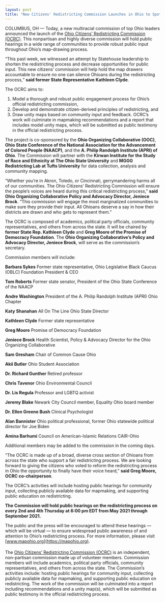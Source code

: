 ```yaml
---
layout: post
title: "New Citizens' Redistricting Commission Launches in Ohio to Spotlight Community Needs"
---
```



COLUMBUS, OH — Today, a new multiracial commission of top Ohio leaders announced the launch of the [Ohio Citizens’ Redistricting Commission (OCRC)](https://innovationohio.us1.list-manage.com/track/click?u=497bb7b313a47c61ce456abfb&id=1f7fd8ffd3&e=7f88134cae). This nonpartisan and highly diverse commission will hold public hearings in a wide range of communities to provide robust public input throughout Ohio’s map-drawing process. 

“This past week, we witnessed an attempt by Statehouse leadership to shorten the redistricting process and decrease opportunities for public input. This new citizens’ commission will help hold the map drawers accountable to ensure no one can silence Ohioans during the redistricting process,“  **said former State Representative Kathleen Clyde**.

The OCRC aims to: 
1. Model a thorough and robust public engagement process for Ohio’s official redistricting commission, 
2. Develop and demonstrate citizen-derived principles of redistricting, and 
3. Draw unity maps based on community input and feedback. OCRC’s work will culminate in mapmaking recommendations and a report that includes model unity maps, which will be submitted as public testimony in the official redistricting process. 

The project is co-sponsored by the **Ohio Organizing Collaborative (OOC)**, **Ohio State Conference of the National Association for the Advancement of Colored People (NAACP)**, and the **A. Philip Randolph Institute (APRI) of Ohio**. The Commission will partner with the **Kirwan Institute for the Study of Race and Ethnicity at The Ohio State University** and **MGGG Redistricting Lab at Tufts University** for data collection, analysis and community mapping.

“Whether you’re in Akron, Toledo, or Cincinnati, gerrymandering harms all of our communities. The Ohio Citizens’ Redistricting Commission will ensure the people’s voices are heard during this critical redistricting process,” **said Ohio Organizing Collaborative Policy and Advocacy Director, Jeniece Brock**. “This commission will engage the most marginalized communities to make sure they provide their input. All Ohioans deserve a say in how their districts are drawn and who gets to represent them.”

The OCRC is composed of academics, political party officials, community representatives, and others from across the state. It will be chaired by **former State Rep. Kathleen Clyde** and **Greg Moore of the Promise of Democracy Foundation**. The **Ohio Organizing Collaborative’s Policy and Advocacy Director, Jeniece Brock**, will serve as the commission’s secretary. 

Commission members will include:


**Barbara Sykes** Former state representative, Ohio Legislative Black Caucus (OBLC) Foundation President & CEO

**Tom Roberts** Former state senator, President of the Ohio State Conference of the NAACP

**Andre Washington** President of the A. Philip Randolph Institute (APRI) Ohio Chapter

**Katy Shanahan** All On The Line Ohio State Director 

**Kathleen Clyde** Former state representative

**Greg Moore** Promise of Democracy Foundation  

**Jeniece Brock** Health Scientist, Policy & Advocacy Director for the Ohio Organizing Collaborative 

**Sam Gresham** Chair of Common Cause Ohio

**Akii Butler** Ohio Student Association

**Dr. Richard Gunther** Retired professor

**Chris Tavenor** Ohio Environmental Council

**Dr. Lis Regula** Professor and LGBTQ activist

**Jeremy Blake** Newark City Council member, Equality Ohio board member

**Dr. Ellen Greene Bush** Clinical Psychologist

**Alan Bannister** Ohio political professional, former Ohio statewide political director for Joe Biden

**Amina Barhumi** Council on American-Islamic Relations CAIR-Ohio

Additional members may be added to the commission in the coming days.

“The OCRC is made up of a broad, diverse cross section of Ohioans from across the state who support a fair redistricting process. We are looking forward to giving the citizens who voted to reform the redistricting process in Ohio the opportunity to finally have their voice heard,” **said Greg Moore, OCRC co-chairperson**.  

The OCRC’s activities will include hosting public hearings for community input, collecting publicly available data for mapmaking, and supporting public education on redistricting. 

**The Commission will hold public hearings on the redistricting process on every 2nd and 4th Thursday at 6:00 pm EDT from May 2021 through September 2021.**

The public and the press will be encouraged to attend these hearings — which will be virtual — to ensure widespread public awareness of and attention to Ohio’s redistricting process. For more information, please visit [www.mapohio.org](https://mapohio.org). 

####

The [Ohio Citizens’ Redistricting Commission (OCRC)](https://innovationohio.us1.list-manage.com/track/click?u=497bb7b313a47c61ce456abfb&id=316a9f42d5&e=7f88134cae) is an independent, non-partisan commission made up of volunteer members. Commission members will include academics, political party officials, community representatives, and others from across the state. The Commission’s activities include: hosting public hearings for community input, collecting publicly available data for mapmaking, and supporting public education on redistricting. The work of the commission will be culminated into a report including recommendations and a unity map(s), which will be submitted as public testimony in the official redistricting process.

